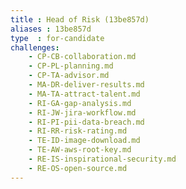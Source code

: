 ```yaml
---
title : Head of Risk (13be857d)
aliases : 13be857d
type  : for-candidate
challenges:
    - CP-CB-collaboration.md
    - CP-PL-planning.md
    - CP-TA-advisor.md
    - MA-DR-deliver-results.md
    - MA-TA-attract-talent.md
    - RI-GA-gap-analysis.md
    - RI-JW-jira-workflow.md
    - RI-PI-pii-data-breach.md
    - RI-RR-risk-rating.md
    - TE-ID-image-download.md
    - TE-AW-aws-root-key.md
    - RE-IS-inspirational-security.md
    - RE-OS-open-source.md
---
```

